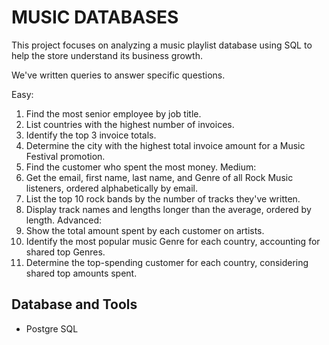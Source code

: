 # MUSIC DATABASES 

This project focuses on analyzing a music playlist database using SQL to help the store understand its business growth. 

We've written queries to answer specific questions.

Easy:
1.	Find the most senior employee by job title.
2.	List countries with the highest number of invoices.
3.	Identify the top 3 invoice totals.
4.	Determine the city with the highest total invoice amount for a Music Festival promotion.
5.	Find the customer who spent the most money.
Medium:
1.	Get the email, first name, last name, and Genre of all Rock Music listeners, ordered alphabetically by email.
2.	List the top 10 rock bands by the number of tracks they've written.
3.	Display track names and lengths longer than the average, ordered by length.
Advanced:
1.	Show the total amount spent by each customer on artists.
2.	Identify the most popular music Genre for each country, accounting for shared top Genres.
3.	Determine the top-spending customer for each country, considering shared top amounts spent.


## Database and Tools
* Postgre SQL
